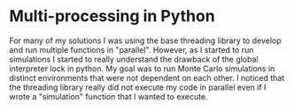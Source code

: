 # Multi-processing in Python

For many of my solutions I was using the base threading library to develop and run multiple functions in "parallel". However, as I started to run simulations I started to really understand the drawback of the global interpreter lock in python. My goal was to run Monte Carlo simulations in distinct environments that were not dependent on each other. I noticed that the threading library really did not execute my code in parallel even if I wrote a "simulation" function that I wanted to execute. 